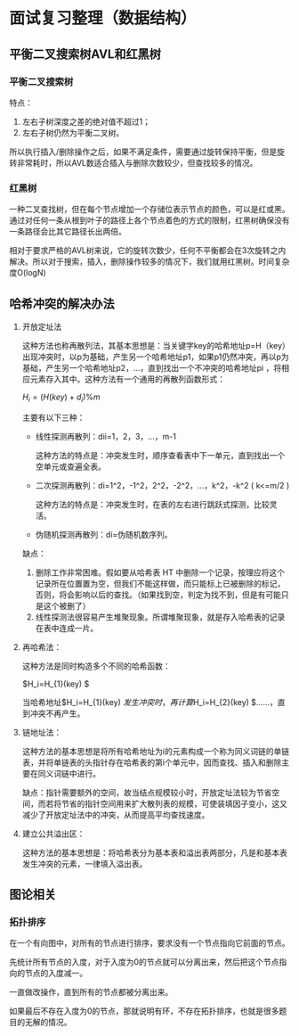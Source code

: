 # 面试复习整理（数据结构）

## 平衡二叉搜索树AVL和红黑树

### 平衡二叉搜索树

特点：

1. 左右子树深度之差的绝对值不超过1；
2. 左右子树仍然为平衡二叉树。

所以执行插入/删除操作之后，如果不满足条件，需要通过旋转保持平衡，但是旋转非常耗时，所以AVL数适合插入与删除次数较少，但查找较多的情况。

### 红黑树

一种二叉查找树，但在每个节点增加一个存储位表示节点的颜色，可以是红或黑。通过对任何一条从根到叶子的路径上各个节点着色的方式的限制，红黑树确保没有一条路径会比其它路径长出两倍。

相对于要求严格的AVL树来说，它的旋转次数少，任何不平衡都会在3次旋转之内解决。所以对于搜索，插入，删除操作较多的情况下，我们就用红黑树。时间复杂度O(logN)



## 哈希冲突的解决办法

1. 开放定址法

   这种方法也称再散列法，其基本思想是：当关键字key的哈希地址p=H（key）出现冲突时，以p为基础，产生另一个哈希地址p1，如果p1仍然冲突，再以p为基础，产生另一个哈希地址p2，…，直到找出一个不冲突的哈希地址pi ，将相应元素存入其中。这种方法有一个通用的再散列函数形式：

   $H_i=(H(key)+d_i) \% m$

   主要有以下三种：

   - 线性探测再散列：dii=1，2，3，…，m-1

     这种方法的特点是：冲突发生时，顺序查看表中下一单元，直到找出一个空单元或查遍全表。

   - 二次探测再散列：di=1^2，-1^2，2^2，-2^2，…，k^2，-k^2    ( k<=m/2 )

     这种方法的特点是：冲突发生时，在表的左右进行跳跃式探测，比较灵活。

   - 伪随机探测再散列：di=伪随机数序列。

   缺点：

   1. 删除工作非常困难。假如要从哈希表 HT 中删除一个记录，按理应将这个记录所在位置置为空，但我们不能这样做，而只能标上已被删除的标记，否则，将会影响以后的查找。（如果找到空，判定为找不到，但是有可能只是这个被删了）
   2. 线性探测法很容易产生堆聚现象。所谓堆聚现象，就是存入哈希表的记录在表中连成一片。

2. 再哈希法：

   这种方法是同时构造多个不同的哈希函数：

   $H_i=H_{1}(key) $

   当哈希地址$H_i=H_{1}(key) $发生冲突时，再计算$H_i=H_{2}(key) $……，直到冲突不再产生。

3. 链地址法：

   这种方法的基本思想是将所有哈希地址为i的元素构成一个称为同义词链的单链表，并将单链表的头指针存在哈希表的第i个单元中，因而查找、插入和删除主要在同义词链中进行。

   缺点：指针需要额外的空间，故当结点规模较小时，开放定址法较为节省空间，而若将节省的指针空间用来扩大散列表的规模，可使装填因子变小，这又减少了开放定址法中的冲突，从而提高平均查找速度。

4. 建立公共溢出区：

   这种方法的基本思想是：将哈希表分为基本表和溢出表两部分，凡是和基本表发生冲突的元素，一律填入溢出表。



## 图论相关

### 拓扑排序

在一个有向图中，对所有的节点进行排序，要求没有一个节点指向它前面的节点。

先统计所有节点的入度，对于入度为0的节点就可以分离出来，然后把这个节点指向的节点的入度减一。

一直做改操作，直到所有的节点都被分离出来。

如果最后不存在入度为0的节点，那就说明有环，不存在拓扑排序，也就是很多题目的无解的情况。